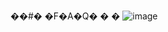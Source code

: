 ��#� �F�A�Q�
�
�
![image](https://user-images.githubusercontent.com/107704648/230731240-63c52793-a58d-4530-8190-48c280cd241a.png)
